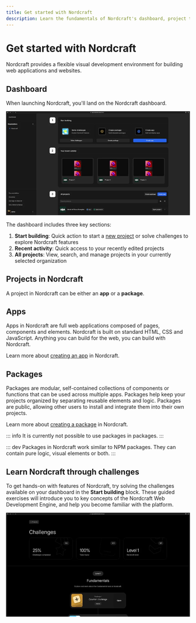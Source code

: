 ```yaml
---
title: Get started with Nordcraft
description: Learn the fundamentals of Nordcraft's dashboard, project types, and starter challenges to begin building applications with the Web Development Engine.
---
```


# Get started with Nordcraft

Nordcraft provides a flexible visual development environment for building web applications and websites.

## Dashboard

When launching Nordcraft, you'll land on the Nordcraft dashboard.

![The Nordcraft Dashboard, showing three areas. Start building, your recent activity, and all projects. The areas are numbered which correspond to bullet points described below.|16/9](dashboard.webp 'Dashboard')

The dashboard includes three key sections:

1. **Start building**: Quick action to start a [new project](/get-started/create-a-project) or solve challenges to explore Nordcraft features
2. **Recent activity**: Quick access to your recently edited projects
3. **All projects**: View, search, and manage projects in your currently selected organization

## Projects in Nordcraft

A project in Nordcraft can be either an **app** or a **package**.

## Apps

Apps in Nordcraft are full web applications composed of pages, components and elements. Nordcraft is built on standard HTML, CSS and JavaScript. Anything you can build for the web, you can build with Nordcraft.

Learn more about [creating an app](/get-started/create-a-project#create-an-app) in Nordcraft.

## Packages

Packages are modular, self-contained collections of components or functions that can be used across multiple apps. Packages help keep your projects organized by separating reusable elements and logic. Packages are public, allowing other users to install and integrate them into their own projects.

Learn more about [creating a package](/get-started/create-a-project#create-a-package) in Nordcraft.

::: info
It is currently not possible to use packages in packages.
:::

::: dev
Packages in Nordcraft work similar to NPM packages. They can contain pure logic, visual elements or both.
:::

## Learn Nordcraft through challenges

To get hands-on with features of Nordcraft, try solving the challenges available on your dashboard in the **Start building** block. These guided exercises will introduce you to key concepts of the Nordcraft Web Development Engine, and help you become familiar with the platform.

![The challenges area in Nordcraft, showing 0% completed, 100% tools found, Level 1. Below there is a list of challenges, the first visible one is a challenge to add weather data.|16/9](challenges.webp 'Challenges')
